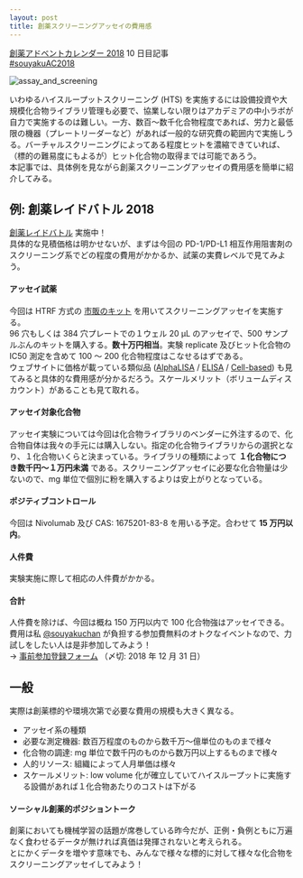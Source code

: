 ```yaml
---
layout: post
title: 創薬スクリーニングアッセイの費用感
---
```


[創薬アドベントカレンダー 2018](https://adventar.org/calendars/3041) 10 日目記事  
[#souyakuAC2018](https://twitter.com/search?q=%23souyakuAC2018)  
  
![assay_and_screening](https://user-images.githubusercontent.com/33997698/49732006-7b753780-fcc0-11e8-801b-1206ee214d1a.png)  
  
いわゆるハイスループットスクリーニング (HTS) を実施するには設備投資や大規模化合物ライブラリ管理も必要で、協業しない限りはアカデミアの中小ラボが自力で実施するのは難しい。一方、数百～数千化合物程度であれば、労力と最低限の機器（プレートリーダーなど）があれば一般的な研究費の範囲内で実施しうる。バーチャルスクリーニングによってある程度ヒットを濃縮できていれば、（標的の難易度にもよるが）ヒット化合物の取得までは可能であろう。  
本記事では、具体例を見ながら創薬スクリーニングアッセイの費用感を簡単に紹介してみる。  

## 例: 創薬レイドバトル 2018
[創薬レイドバトル](https://gist.github.com/souyakuchan/7f9add656d9d6b91f02f6939b88aa2c8) 実施中！  
具体的な見積価格は明かせないが、まずは今回の PD-1/PD-L1 相互作用阻害剤のスクリーニング系でどの程度の費用がかかるか、試薬の実費レベルで見てみよう。  

#### アッセイ試薬
今回は HTRF 方式の [市販のキット](https://www.cisbio.com/japan/drug-discovery/human-pd1pd-l1-biochemical-interaction-assay) を用いてスクリーニングアッセイを実施する。  
96 穴もしくは 384 穴プレートでの１ウェル 20 μL のアッセイで、500 サンプルぶんのキットを購入する。**数十万円相当**。実験 replicate 及びヒット化合物の IC50 測定を含めて 100 ～ 200 化合物程度はこなせるはずである。  
ウェブサイトに価格が載っている類似品 ([AlphaLISA](http://www.perkinelmer.com/product/alphalisa-pd-1-pd-l1-kit-500pts-al356c) / [ELISA](https://www.acrobiosystems.com/P11-PD-1-%5BBiotinylated%5D-%3A-PD-L1-Inhibitor-Screening-ELISA-Assay-Pair.html) / [Cell-based](http://bpsbioscience.com/pd1-pdl1-assay-kit-79377)) も見てみると具体的な費用感が分かるだろう。スケールメリット（ボリュームディスカウント）があることも見て取れる。  

#### アッセイ対象化合物
アッセイ実験については今回は化合物ライブラリのベンダーに外注するので、化合物自体は我々の手元には購入しない。指定の化合物ライブラリからの選択となり、１化合物いくらと決まっている。ライブラリの種類によって **１化合物につき数千円～１万円未満** である。スクリーニングアッセイに必要な化合物量は少ないので、mg 単位で個別に粉を購入するよりは安上がりとなっている。  

#### ポジティブコントロール
今回は Nivolumab 及び CAS: 1675201-83-8 を用いる予定。合わせて **15 万円以内**。

#### 人件費
実験実施に際して相応の人件費がかかる。

#### 合計
人件費を除けば、今回は概ね 150 万円以内で 100 化合物強はアッセイできる。費用は私 [@souyakuchan](https://twitter.com/souyakuchan) が負担する参加費無料のオトクなイベントなので、力試しをしたい人は是非参加してみよう！  
→ [事前参加登録フォーム](https://goo.gl/forms/oKjZvPwVdccAfwB62) （〆切: 2018 年 12 月 31 日）  

## 一般
実際は創薬標的や環境次第で必要な費用の規模も大きく異なる。  
- アッセイ系の種類
- 必要な測定機器: 数百万程度のものから数千万～億単位のものまで様々
- 化合物の調達: mg 単位で数千円のものから数万円以上するものまで様々
- 人的リソース: 組織によって人月単価は様々
- スケールメリット: low volume 化が確立していてハイスループットに実施する設備があれば１化合物あたりのコストは下がる
  
#### ソーシャル創薬的ポジショントーク
創薬においても機械学習の話題が席巻している昨今だが、正例・負例ともに万遍なく食わせるデータが無ければ真価は発揮されないと考えられる。  
とにかくデータを増やす意味でも、みんなで様々な標的に対して様々な化合物をスクリーニングアッセイしてみよう！
